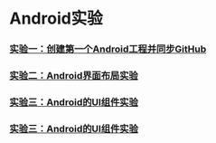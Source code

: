 # Android实验

### [实验一：创建第一个Android工程并同步GitHub](https://github.com/663008381/Android-by-wy/tree/master/实验一)

### [实验二：Android界面布局实验](https://github.com/663008381/Android-by-wy/tree/master/实验二)

### [实验三：Android的UI组件实验](https://github.com/663008381/Android-by-wy/tree/master/实验三)

### [实验三：Android的UI组件实验](https://github.com/663008381/Android-by-wy/tree/master/实验四)
